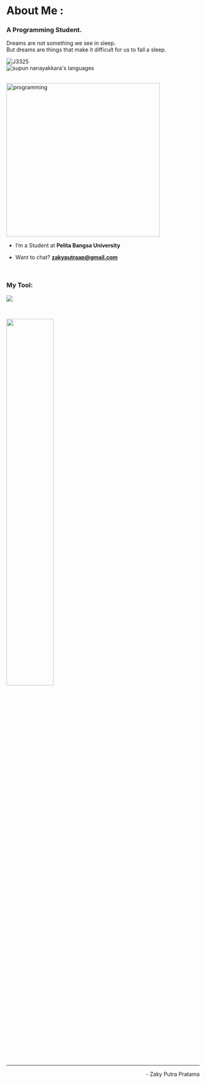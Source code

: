 <h1 align="left">About Me : </h1>
<h3 align="left">A Programming Student.</h3>
<p align="left">Dreams are not something we see in sleep.<br> But dreams are things that make it difficult for us to fall a sleep.</p>
<p align="left"> 
 <img src="https://komarev.com/ghpvc/?username=J3325&label=Profile%20views&color=3A3960&style=flat" alt="J3325" /> <br>
 <img src="https://img.shields.io/badge/Languages-Python | Java | PHP | JavaScript | MySql -white.svg" alt="supun nanayakkara's languages" />
<!--  <img alt="Profile followers" src="https://img.shields.io/github/followers/J3325"> -->
</p>
<br>
<img align="center" alt="programming" width="400" src="https://cdna.artstation.com/p/assets/images/images/060/460/880/original/pixel-jeff-chill-mario-2023-2.gif?1678633376">
<br>

- I’m a Student at **Pelita Bangsa University**

- Want to chat? **zakyputraap@gmail.com**

<br>
<h3 align="left">My Tool:</h3>

<p align="left">
  <a href="https://skillicons.dev">
    <img src="https://skillicons.dev/icons?i=git,github,vscode,androidstudio,figma" /><br>
<!--    <img src="https://skillicons.dev/icons?i=python,java,javascript,php,mysql" /> -->
</a>
</p>
<br>
<p align="left">
  <a href="https://abhigyantrips.dev/">
<!--   <img width="49.5%" src="https://github-readme-stats.vercel.app/api?username=MuhammadPrayoga&show_icons=true&theme=tokyonight&hide_border=true" /> -->
<!--   <img width="49.5%" src="https://github-readme-streak-stats.herokuapp.com/?user=MuhammadPrayoga&theme=tokyonight&hide_border=true" /><br> -->
  <img width="49.5%" src="https://github-readme-stats.vercel.app/api/top-langs/?username=J3325&langs_count=10&theme=tokyonight&layout=compact&hide_border=true" />  
  </a>
</p>

---

<p align="right" > - Zaky Putra Pratama </a></p>
